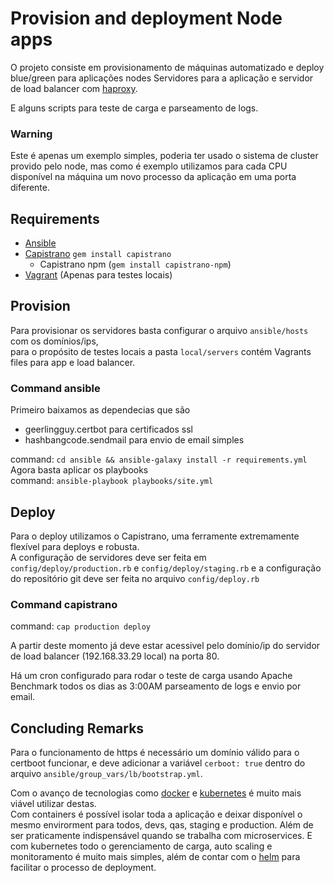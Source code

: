 # Provision and deployment Node apps

O projeto consiste em provisionamento de máquinas automatizado e deploy blue/green para aplicações nodes 
Servidores para a aplicação e servidor de load balancer com [haproxy](http://www.haproxy.org/).

E alguns scripts para teste de carga e parseamento de logs.

### Warning
Este é apenas um exemplo simples, poderia ter usado o sistema de cluster provido pelo node, mas como é exemplo utilizamos para cada CPU disponível na máquina um novo processo da aplicação em uma porta diferente.

## Requirements 
- [Ansible](https://www.ansible.com/)
- [Capistrano](https://capistranorb.com/) `gem install capistrano`
    - Capistrano npm (`gem install capistrano-npm`)
- [Vagrant](https://www.vagrantup.com/) (Apenas para testes locais)


## Provision
Para provisionar os servidores basta configurar o arquivo `ansible/hosts` com os domínios/ips,  
para o propósito de testes locais a pasta `local/servers` contém Vagrants files para app e load balancer.


### Command ansible
Primeiro baixamos as dependecias que são
- geerlingguy.certbot para certificados ssl
- hashbangcode.sendmail para envio de email simples

command: `cd ansible && ansible-galaxy install -r requirements.yml`     
Agora basta aplicar os playbooks    
command: `ansible-playbook playbooks/site.yml`

## Deploy 
Para o deploy utilizamos o Capistrano, uma ferramente extremamente flexível para deploys e robusta.     
A configuração de servidores deve ser feita em `config/deploy/production.rb` e `config/deploy/staging.rb` e a configuração do repositório git deve ser feita no arquivo `config/deploy.rb`

### Command capistrano
command: `cap production deploy`

A partir deste momento já deve estar acessivel pelo domínio/ip do servidor de load balancer (192.168.33.29 local) na porta 80.

Há um cron configurado para rodar o teste de carga usando Apache Benchmark todos os dias as 3:00AM parseamento de logs e envio por email.



## Concluding Remarks
Para o funcionamento de https é necessário um domínio válido para o certboot funcionar, e deve adicionar a variável `cerboot: true` dentro do  arquivo `ansible/group_vars/lb/bootstrap.yml`.   

Com o avanço de tecnologias como [docker](https://www.docker.com/) e [kubernetes](https://kubernetes.io/) é muito mais viável utilizar destas.   
Com containers é possível isolar toda a aplicação e deixar disponível o mesmo envirorment para todos, devs, qas, staging e production. Além de ser praticamente indispensável quando se trabalha com microservices. 
E com kubernetes todo o gerenciamento de carga, auto scaling e monitoramento é muito mais simples, além de contar com o [helm](https://helm.sh/) para facilitar o processo de deployment.
